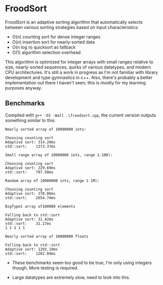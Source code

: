 # FroodSort
FroodSort is an adaptive sorting algorithm that automatically selects between various sorting strategies based on input characteristics:

* O(n) counting sort for dense integer ranges
* O(n) insertion sort for nearly-sorted data
* O(n log n) quicksort as fallback
* O(1) algorithm selection overhead

This algorithm is optimized for integer arrays with small ranges relative to size, nearly-sorted sequences, quirks of various datatypes, and modern CPU architectures. It's still a work in progress as I'm not familiar with library development and type gymnastics in c++. Also, there's probably a better implementation out there I haven't seen; this is mostly for my learning purposes anyway.

## Benchmarks

Compiled with `g++ -O3 -Wall .\froodsort.cpp`, the current version outputs something similar to this:

```
Nearly sorted array of 10000000 ints:

Choosing counting sort
Adaptive sort: 314.20ms
std::sort:    1373.37ms

Small range array of 10000000 ints, range 1-100):

Choosing counting sort
Adaptive sort: 229.69ms
std::sort:    797.58ms

Random array of 10000000 ints, range 1-1M):

Choosing counting sort
Adaptive sort: 278.06ms
std::sort:    2654.74ms

BigType1 array of100000 elements

Falling back to std::sort
Adaptive sort: 31.42ms
std::sort:    31.17ms
1 1 1 1 1

Nearly sorted array of 10000000 floats

Falling back to std::sort
Adaptive sort: 1293.19ms
std::sort:    1282.04ms
```

* These benchmarks seem too good to be true, I'm only using integers though. More testing is required.

* Large datatypes are extremely slow, need to look into this.
